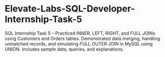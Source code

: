 # Elevate-Labs-SQL-Developer-Internship-Task-5
SQL Internship Task 5 – Practiced INNER, LEFT, RIGHT, and FULL JOINs using Customers and Orders tables. Demonstrated data merging, handling unmatched records, and simulating FULL OUTER JOIN in MySQL using UNION. Includes sample data, queries, and explanations.
